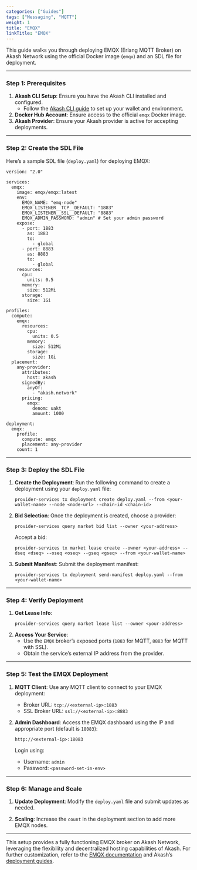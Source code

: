 ```yaml
---
categories: ["Guides"]
tags: ["Messaging", "MQTT"]
weight: 1
title: "EMQX"
linkTitle: "EMQX"
---
```


This guide walks you through deploying EMQX (Erlang MQTT Broker) on Akash Network using the official Docker image (`emqx`) and an SDL file for deployment.

---

### **Step 1: Prerequisites**

1. **Akash CLI Setup**: Ensure you have the Akash CLI installed and configured.
   - Follow the [Akash CLI guide](/docs/deployments/akash-cli/overview/) to set up your wallet and environment.
2. **Docker Hub Account**: Ensure access to the official `emqx` Docker image.
3. **Akash Provider**: Ensure your Akash provider is active for accepting deployments.

---

### **Step 2: Create the SDL File**

Here’s a sample SDL file (`deploy.yaml`) for deploying EMQX:

```
version: "2.0"

services:
  emqx:
    image: emqx/emqx:latest
    env:
      EMQX_NAME: "emq-node"
      EMQX_LISTENER__TCP__DEFAULT: "1883"
      EMQX_LISTENER__SSL__DEFAULT: "8883"
      EMQX_ADMIN_PASSWORD: "admin" # Set your admin password
    expose:
      - port: 1883
        as: 1883
        to:
          - global
      - port: 8883
        as: 8883
        to:
          - global
    resources:
      cpu:
        units: 0.5
      memory:
        size: 512Mi
      storage:
        size: 1Gi

profiles:
  compute:
    emqx:
      resources:
        cpu:
          units: 0.5
        memory:
          size: 512Mi
        storage:
          size: 1Gi
  placement:
    any-provider:
      attributes:
        host: akash
      signedBy:
        anyOf:
          - "akash.network"
      pricing:
        emqx:
          denom: uakt
          amount: 1000

deployment:
  emqx:
    profile:
      compute: emqx
      placement: any-provider
    count: 1
```

---

### **Step 3: Deploy the SDL File**

1. **Create the Deployment**:
   Run the following command to create a deployment using your `deploy.yaml` file:
   ```
   provider-services tx deployment create deploy.yaml --from <your-wallet-name> --node <node-url> --chain-id <chain-id>
   ```

2. **Bid Selection**:
   Once the deployment is created, choose a provider:
   ```
   provider-services query market bid list --owner <your-address>
   ```
   Accept a bid:
   ```
   provider-services tx market lease create --owner <your-address> --dseq <dseq> --oseq <oseq> --gseq <gseq> --from <your-wallet-name>
   ```

3. **Submit Manifest**:
   Submit the deployment manifest:
   ```
   provider-services tx deployment send-manifest deploy.yaml --from <your-wallet-name>
   ```

---

### **Step 4: Verify Deployment**

1. **Get Lease Info**:
   ```
   provider-services query market lease list --owner <your-address>
   ```
2. **Access Your Service**:
   - Use the `EMQX` broker’s exposed ports (`1883` for MQTT, `8883` for MQTT with SSL).
   - Obtain the service’s external IP address from the provider.

---

### **Step 5: Test the EMQX Deployment**

1. **MQTT Client**:
   Use any MQTT client to connect to your EMQX deployment:
   - Broker URL: `tcp://<external-ip>:1883`
   - SSL Broker URL: `ssl://<external-ip>:8883`

2. **Admin Dashboard**:
   Access the EMQX dashboard using the IP and appropriate port (default is `18083`):
   ```
   http://<external-ip>:18083
   ```
   Login using:
   - Username: `admin`
   - Password: `<password-set-in-env>`

---

### **Step 6: Manage and Scale**

1. **Update Deployment**:
   Modify the `deploy.yaml` file and submit updates as needed.

2. **Scaling**:
   Increase the `count` in the deployment section to add more EMQX nodes.

---

This setup provides a fully functioning EMQX broker on Akash Network, leveraging the flexibility and decentralized hosting capabilities of Akash. For further customization, refer to the [EMQX documentation](https://docs.emqx.com/en/) and Akash’s [deployment guides](/docs/deployments/akash-cli/overview/).
